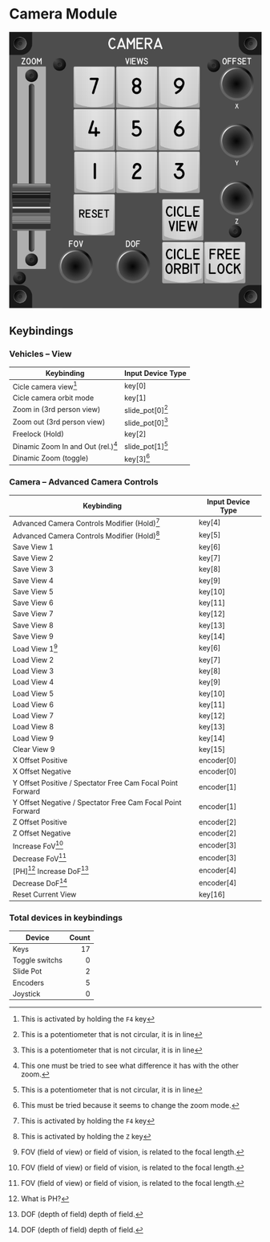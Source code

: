# Camera Module

![Camara Module](images/CameraModule_110mmWidth.png)

## Keybindings

### Vehicles – View

| Keybinding                          | Input Device Type |
| ----------------------------------  | ----------------- |
| Cicle camera view[^4]               | key[0]            |
| Cicle camera orbit mode             | key[1]            |
| Zoom in (3rd person view)           | slide_pot[0][^1]  |
| Zoom out (3rd person view)          | slide_pot[0][^1]  |
| Freelock (Hold)                     | key[2]            |
| Dinamic Zoom In and Out (rel.)[^2]  | slide_pot[1][^1]  |
| Dinamic Zoom (toggle)               | key[3][^3]        |

[^1]: This is a potentiometer that is not circular, it is in line
[^2]: This one must be tried to see what difference it has with the other zoom.
[^3]: This must be tried because it seems to change the zoom mode.

### Camera – Advanced Camera Controls

| Keybinding                                                 | Input Device Type |
| ---------------------------------------------------------- | ----------------- |
| Advanced Camera Controls Modifier (Hold)[^4]               | key[4]            |
| Advanced Camera Controls Modifier (Hold)[^5]               | key[5]            |
| Save View 1                                                | key[6]            |
| Save View 2                                                | key[7]            |
| Save View 3                                                | key[8]            |
| Save View 4                                                | key[9]            |
| Save View 5                                                | key[10]           |
| Save View 6                                                | key[11]           |
| Save View 7                                                | key[12]           |
| Save View 8                                                | key[13]           |
| Save View 9                                                | key[14]           |
| Load View 1[^6]                                            | key[6]            |
| Load View 2                                                | key[7]            |
| Load View 3                                                | key[8]            |
| Load View 4                                                | key[9]            |
| Load View 5                                                | key[10]           |
| Load View 6                                                | key[11]           |
| Load View 7                                                | key[12]           |
| Load View 8                                                | key[13]           |
| Load View 9                                                | key[14]           |
| Clear View 9                                               | key[15]           |
| X Offset Positive                                          | encoder[0]        |
| X Offset Negative                                          | encoder[0]        |
| Y Offset Positive / Spectator Free Cam Focal Point Forward | encoder[1]        |
| Y Offset Negative / Spectator Free Cam Focal Point Forward | encoder[1]        |
| Z Offset Positive                                          | encoder[2]        |
| Z Offset Negative                                          | encoder[2]        |
| Increase FoV[^6]                                           | encoder[3]        |
| Decrease FoV[^6]                                           | encoder[3]        |
| [PH][^8] Increase DoF[^7]                                  | encoder[4]        |
| Decrease DoF[^7]                                           | encoder[4]        |
| Reset Current View                                         | key[16]           |

[^4]: This is activated by holding the `F4` key
[^5]: This is activated by holding the `Z` key
[^5]: Why do they use the same key save and load?
[^6]: FOV (field of view) or field of vision, is related to the focal length.
[^7]: DOF (depth of field) depth of field.
[^8]: What is PH?

### Total devices in keybindings

| Device               |  Count |
| -------------------- | -----: |
| Keys                 |     17 |
| Toggle switchs       |      0 |
| Slide Pot            |      2 |
| Encoders             |      5 |
| Joystick             |      0 |
